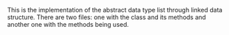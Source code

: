 This is the implementation of the abstract data type list through linked data structure.
There are two files: one with the class and its methods and another one with the methods being used.